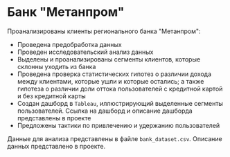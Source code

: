 # Банк "Метанпром"
Проанализированы клиенты регионального банка "Метанпром":
- Проведена предобработка данных
- Проведен исследовательский анализ данных
- Выделены и проанализированы сегменты клиентов, которые склонны уходить из банка
- Проведена проверка статистических гипотез о различии дохода между клиентами, которые ушли и которые остались; а также гипотеза о различии доли оттока пользователей с кредитной картой и без кредитной карты
- Создан дашборд в `Tableau`, иллюстрирующий выделенные сегменты пользователей. Ссылка на дашборд и описание дашборда представлены в проекте
- Предложены тактики по привлечению и удержанию пользователей

Данные для анализа представлены в файле `bank_dataset.csv`. Описание данных представлено в проекте.
